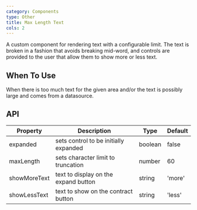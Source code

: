 ```yaml
---
category: Components
type: Other
title: Max Length Text
cols: 2
---
```


A custom component for rendering text with a configurable limit. The
text is broken in a fashion that avoids breaking mid-word, and controls are provided to
the user that allow them to show more or less text.

## When To Use

When there is too much text for the given area and/or the text is possibly large and comes
from a datasource.

## API

| Property      | Description                                   | Type    | Default |
| ------------- | --------------------------------------------- | ------- | ------- |
| expanded      | sets control to be initially expanded         | boolean | false   |
| maxLength     | sets character limit to truncation            | number  | 60      |
| showMoreText  | text to display on the expand button          | string  | 'more'  |
| showLessText  | text to show on the contract button           | string  | 'less'  |
